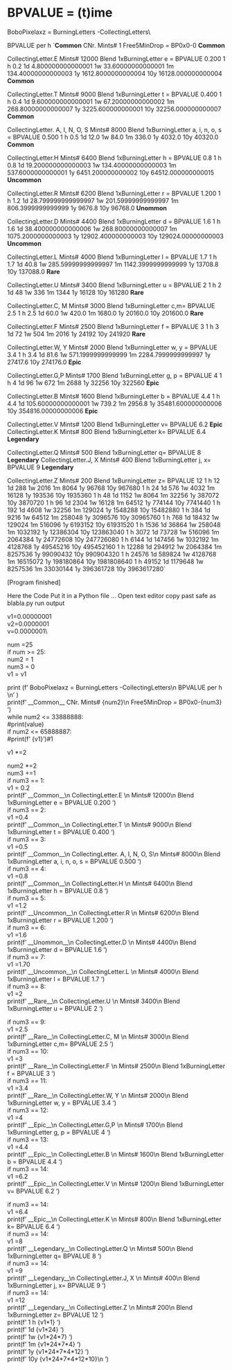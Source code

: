 # BPVALUE = (t)ime

BoboPixelaxz = BurningLetters -CollectingLetters\

BPVALUE per h `__Common__ CNr. Mints# 1 Free5MinDrop = BP0x0-0 __Common__ 

CollectingLetter.E Mints# 12000 Blend 1xBurningLetter e = BPVALUE 0.200 1 h 0.2 1d 4.800000000000001 1w 33.60000000000001 1m 134.40000000000003 1y 1612.8000000000004 10y 16128.000000000004 __Common__ 

CollectingLetter.T Mints# 9000 Blend 1xBurningLetter t = BPVALUE 0.400 1 h 0.4 1d 9.600000000000001 1w 67.20000000000002 1m 268.80000000000007 1y 3225.600000000001 10y 32256.000000000007 __Common__ 

CollectingLetter. A, I, N, O, S Mints# 8000 Blend 1xBurningLetter a, i, n, o, s = BPVALUE 0.500 1 h 0.5 1d 12.0 1w 84.0 1m 336.0 1y 4032.0 10y 40320.0 __Common__ 

CollectingLetter.H Mints# 6400 Blend 1xBurningLetter h = BPVALUE 0.8 1 h 0.8 1d 19.200000000000003 1w 134.40000000000003 1m 537.6000000000001 1y 6451.200000000002 10y 64512.000000000015 __Uncommon__ 

CollectingLetter.R Mints# 6200 Blend 1xBurningLetter r = BPVALUE 1.200 1 h 1.2 1d 28.799999999999997 1w 201.59999999999997 1m 806.3999999999999 1y 9676.8 10y 96768.0 __Unommon__ 

CollectingLetter.D Mints# 4400 Blend 1xBurningLetter d = BPVALUE 1.6 1 h 1.6 1d 38.400000000000006 1w 268.80000000000007 1m 1075.2000000000003 1y 12902.400000000003 10y 129024.00000000003 __Uncommon__ 

CollectingLetter.L Mints# 4000 Blend 1xBurningLetter l = BPVALUE 1.7 1 h 1.7 1d 40.8 1w 285.59999999999997 1m 1142.3999999999999 1y 13708.8 10y 137088.0 __Rare__ 

CollectingLetter.U Mints# 3400 Blend 1xBurningLetter u = BPVALUE 2 1 h 2 1d 48 1w 336 1m 1344 1y 16128 10y 161280 __Rare__ 

CollectingLetter.C, M Mints# 3000 Blend 1xBurningLetter c,m= BPVALUE 2.5 1 h 2.5 1d 60.0 1w 420.0 1m 1680.0 1y 20160.0 10y 201600.0 __Rare__ 

CollectingLetter.F Mints# 2500 Blend 1xBurningLetter f = BPVALUE 3 1 h 3 1d 72 1w 504 1m 2016 1y 24192 10y 241920 __Rare__ 

CollectingLetter.W, Y Mints# 2000 Blend 1xBurningLetter w, y = BPVALUE 3.4 1 h 3.4 1d 81.6 1w 571.1999999999999 1m 2284.7999999999997 1y 27417.6 10y 274176.0 __Epic__ 

CollectingLetter.G,P Mints# 1700 Blend 1xBurningLetter g, p = BPVALUE 4 1 h 4 1d 96 1w 672 1m 2688 1y 32256 10y 322560 __Epic__ 

CollectingLetter.B Mints# 1600 Blend 1xBurningLetter b = BPVALUE 4.4 1 h 4.4 1d 105.60000000000001 1w 739.2 1m 2956.8 1y 35481.600000000006 10y 354816.00000000006 __Epic__ 

CollectingLetter.V Mints# 1200 Blend 1xBurningLetter v= BPVALUE 6.2 __Epic__ CollectingLetter.K Mints# 800 Blend 1xBurningLetter k= BPVALUE 6.4 __Legendary__ 

CollectingLetter.Q Mints# 500 Blend 1xBurningLetter q= BPVALUE 8 __Legendary__ CollectingLetter.J, X Mints# 400 Blend 1xBurningLetter j, x= BPVALUE 9 __Legendary__ 

CollectingLetter.Z Mints# 200 Blend 1xBurningLetter z= BPVALUE 12 1 h 12 1d 288 1w 2016 1m 8064 1y 96768 10y 967680 1 h 24 1d 576 1w 4032 1m 16128 1y 193536 10y 1935360 1 h 48 1d 1152 1w 8064 1m 32256 1y 387072 10y 3870720 1 h 96 1d 2304 1w 16128 1m 64512 1y 774144 10y 7741440 1 h 192 1d 4608 1w 32256 1m 129024 1y 1548288 10y 15482880 1 h 384 1d 9216 1w 64512 1m 258048 1y 3096576 10y 30965760 1 h 768 1d 18432 1w 129024 1m 516096 1y 6193152 10y 61931520 1 h 1536 1d 36864 1w 258048 1m 1032192 1y 12386304 10y 123863040 1 h 3072 1d 73728 1w 516096 1m 2064384 1y 24772608 10y 247726080 1 h 6144 1d 147456 1w 1032192 1m 4128768 1y 49545216 10y 495452160 1 h 12288 1d 294912 1w 2064384 1m 8257536 1y 99090432 10y 990904320 1 h 24576 1d 589824 1w 4128768 1m 16515072 1y 198180864 10y 1981808640 1 h 49152 1d 1179648 1w 8257536 1m 33030144 1y 396361728 10y 3963617280`

\[Program finished]

Here the Code
Put it in a Python file ... Open text editor copy past safe as blabla.py run output

v1=0.00000001\
v2=0.0000001\
v=0.0000001\

num =25\
if num >= 25:\
num2 = 1\
num3 = 0\
v1 = v1

print (f’ BoboPixelaxz = BurningLetters -CollectingLetters\n BPVALUE per h \n’ )\
print(f’ \_\_Common\_\_ CNr. Mints# {num2}\n Free5MinDrop = BP0x0-{num3} ‘)\
while num2 <= 33888888:\
\#print(value)\
if num2 <= 65888887:\
\#print(f’ {v1}’)#1

v1 \*=2

num2 \*=2\
num3 +=1\
if num3 == 1:\
v1 = 0.2\
print(f’ \_\_Common\_\_\n CollectingLetter.E \n Mints# 12000\n Blend 1xBurningLetter e = BPVALUE 0.200 ‘)\
if num3 == 2:\
v1 =0.4\
print(f’ \_\_Common\_\_\n CollectingLetter.T \n Mints# 9000\n Blend 1xBurningLetter t = BPVALUE 0.400 ‘)\
if num3 == 3:\
v1 =0.5\
print(f’ \_\_Common\_\_\n CollectingLetter. A, I, N, O, S\n Mints# 8000\n Blend 1xBurningLetter a, i, n, o, s = BPVALUE 0.500 ‘)\
if num3 == 4:\
v1 =0.8\
print(f’ \_\_Common\_\_\n CollectingLetter.H \n Mints# 6400\n Blend 1xBurningLetter h = BPVALUE 0.8 ‘)\
if num3 == 5:\
v1 =1.2\
print(f’ \_\_Uncommon\_\_\n CollectingLetter.R \n Mints# 6200\n Blend 1xBurningLetter r = BPVALUE 1.200 ‘)\
if num3 == 6:\
v1 =1.6\
print(f’ \_\_Unommon\_\_\n CollectingLetter.D \n Mints# 4400\n Blend 1xBurningLetter d = BPVALUE 1.6 ‘)\
if num3 == 7:\
v1 =1.70\
print(f’ \_\_Uncommon\_\_\n CollectingLetter.L \n Mints# 4000\n Blend 1xBurningLetter l = BPVALUE 1.7 ‘)\
if num3 == 8:\
v1 =2\
print(f’ \_\_Rare\_\_\n CollectingLetter.U \n Mints# 3400\n Blend 1xBurningLetter u = BPVALUE 2 ‘)

if num3 == 9:\
v1 =2.5\
print(f’ \_\_Rare\_\_\n CollectingLetter.C, M \n Mints# 3000\n Blend 1xBurningLetter c,m= BPVALUE 2.5 ‘)\
if num3 == 10:\
v1 =3\
print(f’ \_\_Rare\_\_\n CollectingLetter.F \n Mints# 2500\n Blend 1xBurningLetter f = BPVALUE 3 ‘)\
if num3 == 11:\
v1 =3.4\
print(f’ \_\_Rare\_\_\n CollectingLetter.W, Y \n Mints# 2000\n Blend 1xBurningLetter w, y = BPVALUE 3.4 ‘)\
if num3 == 12:\
v1 =4\
print(f’ \_\_Epic\_\_\n CollectingLetter.G,P \n Mints# 1700\n Blend 1xBurningLetter g, p = BPVALUE 4 ‘)\
if num3 == 13:\
v1 =4.4\
print(f’ \_\_Epic\_\_\n CollectingLetter.B \n Mints# 1600\n Blend 1xBurningLetter b = BPVALUE 4.4 ‘)\
if num3 == 14:\
v1 =6.2\
print(f’ \_\_Epic\_\_\n CollectingLetter.V \n Mints# 1200\n Blend 1xBurningLetter v= BPVALUE 6.2 ‘)

if num3 == 14:\
v1 =6.4\
print(f’ \_\_Epic\_\_\n CollectingLetter.K \n Mints# 800\n Blend 1xBurningLetter k= BPVALUE 6.4 ‘)\
if num3 == 14:\
v1 =8\
print(f’ \_\_Legendary\_\_\n CollectingLetter.Q \n Mints# 500\n Blend 1xBurningLetter q= BPVALUE 8 ‘)\
if num3 == 14:\
v1 =9\
print(f’ \_\_Legendary\_\_\n CollectingLetter.J, X \n Mints# 400\n Blend 1xBurningLetter j, x= BPVALUE 9 ‘)\
if num3 == 14:\
v1 =12\
print(f’ \_\_Legendary\_\_\n CollectingLetter.Z \n Mints# 200\n Blend 1xBurningLetter z= BPVALUE 12 ‘)\
print(f’ 1 h {v1\*1} ‘)\
print(f’ 1d {v1\*24} ‘)\
print(f’ 1w {v1\*24\*7} ‘)\
print(f’ 1m {v1\*24\*7\*4} ‘)\
print(f’ 1y {v1\*24\*7\*4\*12} ‘)\
print(f’ 10y {v1\*24\*7\*4\*12\*10}\n ‘)

